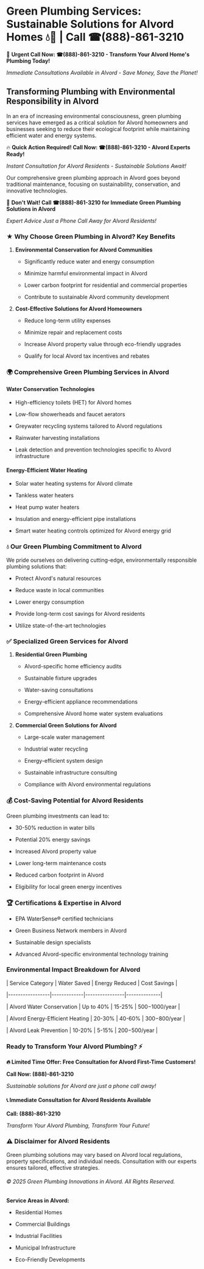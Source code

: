 # Green Plumbing Services: Sustainable Solutions for Alvord Homes 💧🌿 | Call ☎(888)-861-3210

🚨 **Urgent Call Now: ☎(888)-861-3210 - Transform Your Alvord Home's Plumbing Today!**
*Immediate Consultations Available in Alvord - Save Money, Save the Planet!*

## Transforming Plumbing with Environmental Responsibility in Alvord

In an era of increasing environmental consciousness, green plumbing services have emerged as a critical solution for Alvord homeowners and businesses seeking to reduce their ecological footprint while maintaining efficient water and energy systems. 

🔥 **Quick Action Required! Call Now: ☎(888)-861-3210 - Alvord Experts Ready!**
*Instant Consultation for Alvord Residents - Sustainable Solutions Await!*

Our comprehensive green plumbing approach in Alvord goes beyond traditional maintenance, focusing on sustainability, conservation, and innovative technologies.

🚨 **Don't Wait! Call ☎(888)-861-3210 for Immediate Green Plumbing Solutions in Alvord**
*Expert Advice Just a Phone Call Away for Alvord Residents!*

### ★ Why Choose Green Plumbing in Alvord? Key Benefits

1. **Environmental Conservation for Alvord Communities** 
   - Significantly reduce water and energy consumption
   - Minimize harmful environmental impact in Alvord
   - Lower carbon footprint for residential and commercial properties
   - Contribute to sustainable Alvord community development

2. **Cost-Effective Solutions for Alvord Homeowners** 
   - Reduce long-term utility expenses
   - Minimize repair and replacement costs
   - Increase Alvord property value through eco-friendly upgrades
   - Qualify for local Alvord tax incentives and rebates

### 🌍 Comprehensive Green Plumbing Services in Alvord

#### Water Conservation Technologies
- High-efficiency toilets (HET) for Alvord homes
- Low-flow showerheads and faucet aerators
- Greywater recycling systems tailored to Alvord regulations
- Rainwater harvesting installations
- Leak detection and prevention technologies specific to Alvord infrastructure

#### Energy-Efficient Water Heating
- Solar water heating systems for Alvord climate
- Tankless water heaters
- Heat pump water heaters
- Insulation and energy-efficient pipe installations
- Smart water heating controls optimized for Alvord energy grid

### 💧 Our Green Plumbing Commitment to Alvord

We pride ourselves on delivering cutting-edge, environmentally responsible plumbing solutions that:
- Protect Alvord's natural resources
- Reduce waste in local communities
- Lower energy consumption
- Provide long-term cost savings for Alvord residents
- Utilize state-of-the-art technologies

### ✅ Specialized Green Services for Alvord

1. **Residential Green Plumbing**
   - Alvord-specific home efficiency audits
   - Sustainable fixture upgrades
   - Water-saving consultations
   - Energy-efficient appliance recommendations
   - Comprehensive Alvord home water system evaluations

2. **Commercial Green Solutions for Alvord**
   - Large-scale water management
   - Industrial water recycling
   - Energy-efficient system design
   - Sustainable infrastructure consulting
   - Compliance with Alvord environmental regulations

### 💰 Cost-Saving Potential for Alvord Residents

Green plumbing investments can lead to:
- 30-50% reduction in water bills
- Potential 20% energy savings
- Increased Alvord property value
- Lower long-term maintenance costs
- Reduced carbon footprint in Alvord
- Eligibility for local green energy incentives

### 🏆 Certifications & Expertise in Alvord

- EPA WaterSense® certified technicians
- Green Business Network members in Alvord
- Sustainable design specialists
- Advanced Alvord-specific environmental technology training

### Environmental Impact Breakdown for Alvord

| Service Category | Water Saved | Energy Reduced | Cost Savings |
|-----------------|-------------|----------------|--------------|
| Alvord Water Conservation | Up to 40% | 15-25% | $500-$1000/year |
| Alvord Energy-Efficient Heating | 20-30% | 40-60% | $300-$800/year |
| Alvord Leak Prevention | 10-20% | 5-15% | $200-$500/year |

### Ready to Transform Your Alvord Plumbing? ⚡

**🔥 Limited Time Offer: Free Consultation for Alvord First-Time Customers!**

**Call Now: (888)-861-3210**
*Sustainable solutions for Alvord are just a phone call away!*

#### 📞 Immediate Consultation for Alvord Residents Available

**Call: (888)-861-3210**
*Transform Your Alvord Plumbing, Transform Your Future!*

### ⚠️ Disclaimer for Alvord Residents

Green plumbing solutions may vary based on Alvord local regulations, property specifications, and individual needs. Consultation with our experts ensures tailored, effective strategies.

###### © 2025 Green Plumbing Innovations in Alvord. All Rights Reserved.

**Service Areas in Alvord:** 
- Residential Homes
- Commercial Buildings
- Industrial Facilities
- Municipal Infrastructure
- Eco-Friendly Developments